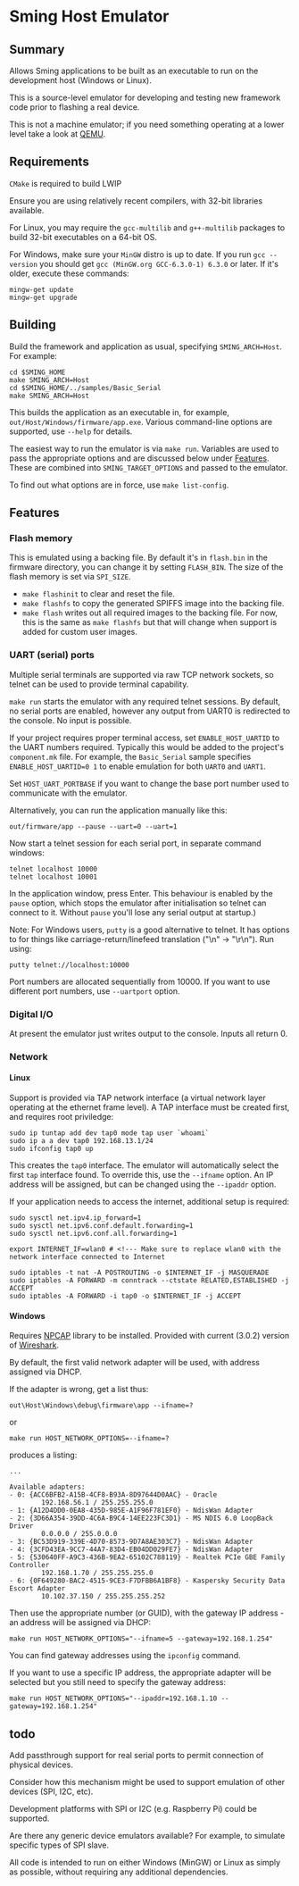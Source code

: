 # Sming Host Emulator

## Summary

Allows Sming applications to be built as an executable to run on the development host (Windows or Linux).

This is a source-level emulator for developing and testing new framework code prior to flashing a real device.

This is not a machine emulator; if you need something operating at a lower level take a look at [QEMU](https://www.qemu.org/).

## Requirements

`CMake` is required to build LWIP

Ensure you are using relatively recent compilers, with 32-bit libraries available.

For Linux, you may require the `gcc-multilib` and `g++-multilib` packages to build 32-bit executables on a 64-bit OS.

For Windows, make sure your `MinGW` distro is up to date. If you run `gcc --version` you should get `gcc (MinGW.org GCC-6.3.0-1) 6.3.0` or later. If it's older, execute these commands:

```
mingw-get update
mingw-get upgrade
```

## Building

Build the framework and application as usual, specifying `SMING_ARCH=Host`. For example:

```
cd $SMING_HOME
make SMING_ARCH=Host
cd $SMING_HOME/../samples/Basic_Serial
make SMING_ARCH=Host
```

This builds the application as an executable in, for example, `out/Host/Windows/firmware/app.exe`. Various command-line options are supported, use `--help` for details.

The easiest way to run the emulator is via `make run`. Variables are used to pass the appropriate options and are discussed below under [Features](#features). These are combined into `SMING_TARGET_OPTIONS` and passed to the emulator.

To find out what options are in force, use `make list-config`.

## Features

### Flash memory

This is emulated using a backing file. By default it's in `flash.bin` in the firmware directory, you can change it by setting `FLASH_BIN`. The size of the flash memory is set via `SPI_SIZE`.

* `make flashinit` to clear and reset the file.
* `make flashfs` to copy the generated SPIFFS image into the backing file.
* `make flash` writes out all required images to the backing file. For now, this is the same as `make flashfs` but that will change when support is added for custom user images.


### UART (serial) ports

Multiple serial terminals are supported via raw TCP network sockets, so telnet can be used to provide terminal capability.

`make run` starts the emulator with any required telnet sessions. By default, no serial ports are enabled, however any output from UART0 is redirected to the console. No input is possible.

If your project requires proper terminal access, set `ENABLE_HOST_UARTID` to the UART numbers required. Typically this would be added to the project's `component.mk` file. For example, the `Basic_Serial` sample specifies `ENABLE_HOST_UARTID=0 1` to enable emulation for both `UART0` and `UART1`.

Set `HOST_UART_PORTBASE` if you want to change the base port number used to communicate with the emulator.


Alternatively, you can run the application manually like this:

`out/firmware/app --pause --uart=0 --uart=1`

Now start a telnet session for each serial port, in separate command windows:

```
telnet localhost 10000
telnet localhost 10001
```

In the application window, press Enter. This behaviour is enabled by the `pause` option, which stops the emulator after initialisation so telnet can connect to it. Without `pause` you'll lose any serial output at startup.)

Note: For Windows users, `putty` is a good alternative to telnet. It has options to for things like carriage-return/linefeed translation ("\n" -> "\r\n"). Run using:

```
putty telnet://localhost:10000
```

Port numbers are allocated sequentially from 10000. If you want to use different port numbers, use `--uartport` option.

### Digital I/O

At present the emulator just writes output to the console. Inputs all return 0.

### Network

#### Linux

Support is provided via TAP network interface (a virtual network layer operating at the ethernet frame level). A TAP interface must be created first, and requires root priviledge:

	sudo ip tuntap add dev tap0 mode tap user `whoami`
	sudo ip a a dev tap0 192.168.13.1/24
	sudo ifconfig tap0 up

This creates the `tap0` interface. The emulator will automatically select the first `tap` interface found. To override this, use the `--ifname` option. An IP address will be assigned, but can be changed using the `--ipaddr` option.

If your application needs to access the internet, additional setup is required:

	sudo sysctl net.ipv4.ip_forward=1
	sudo sysctl net.ipv6.conf.default.forwarding=1
	sudo sysctl net.ipv6.conf.all.forwarding=1
	
	export INTERNET_IF=wlan0 # <!--- Make sure to replace wlan0 with the network interface connected to Internet
	
	sudo iptables -t nat -A POSTROUTING -o $INTERNET_IF -j MASQUERADE
	sudo iptables -A FORWARD -m conntrack --ctstate RELATED,ESTABLISHED -j ACCEPT
	sudo iptables -A FORWARD -i tap0 -o $INTERNET_IF -j ACCEPT


#### Windows

Requires [NPCAP](https://nmap.org/npcap/) library to be installed. Provided with current (3.0.2) version of [Wireshark](https://www.wireshark.org/download.html).

By default, the first valid network adapter will be used, with address assigned via DHCP.

If the adapter is wrong, get a list thus:

	out\Host\Windows\debug\firmware\app --ifname=?
	
or

	make run HOST_NETWORK_OPTIONS=--ifname=?

produces a listing:

	...

	Available adapters:
	- 0: {ACC6BFB2-A15B-4CF8-B93A-8D97644D0AAC} - Oracle
	        192.168.56.1 / 255.255.255.0
	- 1: {A12D4DD0-0EA8-435D-985E-A1F96F781EF0} - NdisWan Adapter
	- 2: {3D66A354-39DD-4C6A-B9C4-14EE223FC3D1} - MS NDIS 6.0 LoopBack Driver
	        0.0.0.0 / 255.0.0.0
	- 3: {BC53D919-339E-4D70-8573-9D7A8AE303C7} - NdisWan Adapter
	- 4: {3CFD43EA-9CC7-44A7-83D4-EB04DD029FE7} - NdisWan Adapter
	- 5: {530640FF-A9C3-436B-9EA2-65102C788119} - Realtek PCIe GBE Family Controller
	        192.168.1.70 / 255.255.255.0
	- 6: {0F649280-BAC2-4515-9CE3-F7DFBB6A1BF8} - Kaspersky Security Data Escort Adapter
	        10.102.37.150 / 255.255.255.252

Then use the appropriate number (or GUID), with the gateway IP address - an address will be assigned via DHCP:

	make run HOST_NETWORK_OPTIONS="--ifname=5 --gateway=192.168.1.254"

You can find gateway addresses using the `ipconfig` command.

If you want to use a specific IP address, the appropriate adapter will be selected but you still need to specify the gateway address:

	make run HOST_NETWORK_OPTIONS="--ipaddr=192.168.1.10 --gateway=192.168.1.254"


## todo

Add passthrough support for real serial ports to permit connection of physical devices.

Consider how this mechanism might be used to support emulation of other devices (SPI, I2C, etc).

Development platforms with SPI or I2C (e.g. Raspberry Pi) could be supported.

Are there any generic device emulators available? For example, to simulate specific types of SPI slave.

All code is intended to run on either Windows (MinGW) or Linux as simply as possible, without requiring any additional dependencies.
